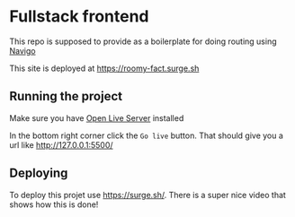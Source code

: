 # Fullstack frontend

This repo is supposed to provide as a boilerplate for doing routing using [Navigo](https://github.com/krasimir/navigo)

This site is deployed at https://roomy-fact.surge.sh

## Running the project

Make sure you have [Open Live Server](https://github.com/behu-kea/navigo-routing-simple) installed

In the bottom right corner click the `Go live` button. That should give you a url like http://127.0.0.1:5500/

## Deploying

To deploy this projet use https://surge.sh/. There is a super nice video that shows how this is done!
